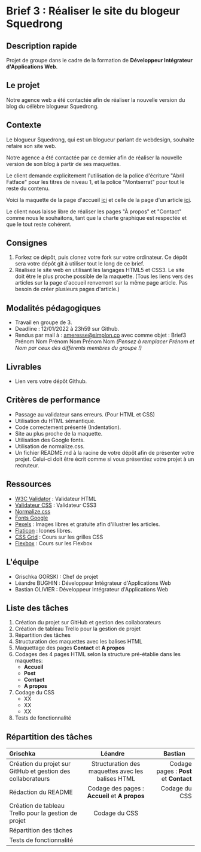 # Brief 3 : Réaliser le site du blogeur Squedrong

## Description rapide
Projet de groupe dans le cadre de la formation de **Développeur Intégrateur d'Applications Web**.

## Le projet
Notre agence web a été contactée afin de réaliser la nouvelle version du blog du célèbre blogueur Squedrong.

## Contexte

Le blogueur Squedrong, qui est un blogueur parlant de webdesign, souhaite refaire son site web.

Notre agence a été contactée par ce dernier afin de réaliser la nouvelle version de son blog à partir de ses maquettes.

Le client demande explicitement l'utilisation de la police d'écriture "Abril Fatface" pour les titres de niveau 1, et la police "Montserrat" pour tout le reste du contenu.

Voici la maquette de la page d'accueil [ici](https://github.com/GrischK/Brief3-Simplon-DevInte-Val-1/blob/main/Ressources/Blog-accueil.pdf) et celle de la page d'un article [ici](https://github.com/GrischK/Brief3-Simplon-DevInte-Val-1/blob/main/Ressources/Blog-post.pdf).

Le client nous laisse libre de réaliser les pages "À propos" et "Contact" comme nous le souhaitons, tant que la charte graphique est respectée et que le tout reste cohérent.

## Consignes

1.  Forkez ce dépôt, puis clonez votre fork sur votre ordinateur. Ce dépôt sera votre dépôt git à utiliser tout le long de ce brief.
2.  Réalisez le site web en utilisant les langages HTML5 et CSS3. Le site doit être le plus proche possible de la maquette. (Tous les liens vers des articles sur la page d'accueil renverront sur la même page article. Pas besoin de créer plusieurs pages d'article.)

## Modalités pédagogiques

-   Travail en groupe de 3.
-   Deadline : 12/01/2022 à 23h59 sur Github.
-   Rendus par mail à : [ameresse@simplon.co](mailto:ameresse@simplon.co) avec comme objet : Brief3 Prénom Nom Prénom Nom Prénom Nom _(Pensez à remplacer Prénom et Nom par ceux des différents membres du groupe !)_

## Livrables

-   Lien vers votre dépôt Github.

## Critères de performance

-   Passage au validateur sans erreurs. (Pour HTML et CSS)
-   Utilisation du HTML sémantique.
-   Code correctement présenté (Indentation).
-   Site au plus proche de la maquette.
-   Utilisation des Google fonts.
-   Utilisation de normalize.css.
-   Un fichier README.md à la racine de votre dépôt afin de présenter votre projet. Celui-ci doit être écrit comme si vous présentiez votre projet à un recruteur.

## Ressources

-   [W3C Validator](https://validator.w3.org/) : Validateur HTML
-   [Validateur CSS](https://jigsaw.w3.org/css-validator/) : Validateur CSS3
-   [Normalize.css](https://github.com/necolas/normalize.css)
-   [Fonts Google](https://fonts.google.com)
-   [Pexels](https://www.pexels.com/fr-fr/) : Images libres et gratuite afin d'illustrer les articles.
-   [Flaticon](https://www.flaticon.com/fr/) : Icones libres.
-   [CSS Grid](https://www.youtube.com/watch?v=2H602-zG62w) : Cours sur les grilles CSS
-   [Flexbox](https://www.youtube.com/watch?v=LNqBKTeeiWo) : Cours sur les Flexbox

## L'équipe
- Grischka GORSKI : Chef de projet
- Léandre BUGHIN : Développeur Intégrateur d'Applications Web
- Bastian OLIVIER : Développeur Intégrateur d'Applications Web

## Liste des tâches 

1. Création du projet sur GitHub et gestion des collaborateurs
2. Création de tableau Trello pour la gestion de projet
3. Répartition des tâches
4. Structuration des maquettes avec les balises HTML
5. Maquettage des pages **Contact** et **A propos**
6. Codages des 4 pages HTML selon la structure pré-établie dans les maquettes:
	- **Accueil**
	- **Post**
	- **Contact**
	- **A propos**
6. Codage du CSS 
	- XX
	- XX
	- XX
7. Tests de fonctionnalité

## Répartition des tâches

| Grischka | Léandre &nbsp;&nbsp;&nbsp; | Bastian &nbsp;&nbsp;&nbsp; |
| :---------- |:----------:| ----------:|
| Création du projet sur GitHub et gestion des collaborateurs | Structuration des maquettes avec les balises HTML | Codage pages : **Post** et **Contact** |
| Rédaction du README | Codage des pages : **Accueil** et **A propos**| Codage du CSS |
| Création de tableau Trello pour la gestion de projet | Codage du CSS |     |
|Répartition des tâches| | |
|Tests de fonctionnalité
```
